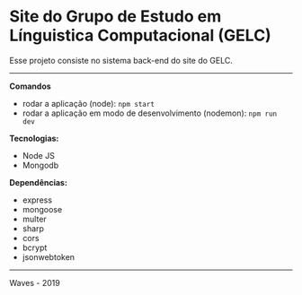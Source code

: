 # Site do Grupo de Estudo em Línguistica Computacional (GELC)

Esse projeto consiste no sistema back-end do site do GELC.

---

**Comandos**

- rodar a aplicação (node): ``npm start``
- rodar a aplicação em modo de desenvolvimento (nodemon): ``npm run dev``

**Tecnologias:**

- Node JS
- Mongodb

**Dependências:**

- express
- mongoose
- multer
- sharp
- cors
- bcrypt
- jsonwebtoken

---

Waves - 2019